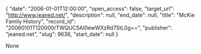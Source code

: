 {
  "date": "2006-01-01T12:00:00", 
  "open_access": false, 
  "target_url": "http://www.jeaned.net/", 
  "description": null, 
  "end_date": null, 
  "title": "McKie Family History", 
  "record_id": "20060101T120000/TWQUC5AI0ewWXzRd7StL0g==", 
  "publisher": "jeaned.net", 
  "slug": 9636, 
  "start_date": null
}

None